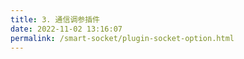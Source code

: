 ```yaml
---
title: 3. 通信调参插件
date: 2022-11-02 13:16:07
permalink: /smart-socket/plugin-socket-option.html
---
```

